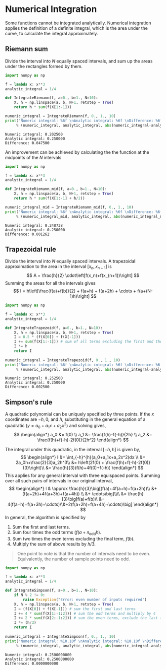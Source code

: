 # Numerical Integration

Some functions cannot be integrated analytically. Numerical integration applies the definition of a definite integral, which is the area under the curve, to calculate the integral approximately. 

## Riemann sum 
Divide the interval into $N$ equally spaced intervals, and sum up the areas under the rectangles formed by them. 


```python
import numpy as np

f = lambda x: x**3 
analytic_integral = 1/4

def IntegrateRiemann(f, a=0., b=1., N=10):
    X, h = np.linspace(a, b, N+1, retstep = True)
    return h * sum(f(X[1:-1]))

numeric_integral = IntegrateRiemann(f, 0., 1., 10)
print("Numeric integral: %6f \nAnalytic integral: %6f \nDifference: %6f" \
     % (numeric_integral, analytic_integral, abs(numeric_integral-analytic_integral))) 
```
```
Numeric integral: 0.202500 
Analytic integral: 0.250000 
Difference: 0.047500
```

An improvement can be achieved by calculating the the function at the midpoints of the $N$ intervals


```python
import numpy as np

f = lambda x: x**3 
analytic_integral = 1/4

def IntegrateRiemann_mid(f, a=0., b=1., N=10):
    X, h = np.linspace(a, b, N+1, retstep = True)
    return h * sum(f(X[1:-1] + h/2))

numeric_integral_mid = IntegrateRiemann_mid(f, 0., 1., 10)
print("Numeric integral: %6f \nAnalytic integral: %6f \nDifference: %6f" \
     % (numeric_integral_mid, analytic_integral, abs(numeric_integral_mid-analytic_integral))) 
```
```
Numeric integral: 0.248738 
Analytic integral: 0.250000 
Difference: 0.001262
```

## Trapezoidal rule
Divide the interval into $N$ equally spaced intervals. A trapezoidal approximation to the area in the interval $[x_n,x_{n+1}]$ is 
$$
A = \frac{h}{2}  \cdot\left[f(x_n)+f(x_{n+1})\right]
$$
Summing the areas for all the intervals gives 
$$
I = h\left[\frac{f(a)+f(b)}{2} + f(a+h) + f(a+2h) + \cdots + f(a+(N-1)h)\right]
$$


```python
import numpy as np

f = lambda x: x**3 
analytic_integral = 1/4

def IntegrateTrapezoid(f, a=0., b=1., N=10):
    X, h = np.linspace(a, b, N+1, retstep = True)
    I = 0.5 * (f(X[0]) + f(X[-1]))
    I += sum(f(X[1:-1])) # sum of all terms excluding the first and the last
    I *= h 
    return I
    
numeric_integral = IntegrateTrapezoid(f, 0., 1., 10)
print("Numeric integral: %6f \nAnalytic integral: %6f \nDifference: %6f" \
     % (numeric_integral, analytic_integral, abs(numeric_integral-analytic_integral))) 
```

```
Numeric integral: 0.252500 
Analytic integral: 0.250000 
Difference: 0.002500
```

## Simpson's rule

A quadratic polynomial can be uniquely specified by three points. If the $x$ coordinates are $-h, 0,$ and $h$, substituting in the general equation of a quadratic $(y=a_0+a_1x+a_2x^2$) and solving gives,
$$
\begin{align*}
a_0 &= f(0) \\
a_1 &= \frac{f(h)-f(-h)}{2h} \\
a_2 &= \frac{f(h)+f(-h)-2f(0)}{2h^2}
\end{align*}
$$

The integral under this quadratic, in the interval $[-h,h]$ is given by,
$$
\begin{align*}
I &= \int_{-h}^{h}(a_0+a_1x+a_2x^2)dx \\
 &= 2a_0h+\frac{2}{3}a_2h^3\\
 &= h\left(2f(0) + \frac{f(h)+f(-h)-2f(0)}{3}\right)\\
 &= \frac{h}{3}(f(h)+4f(0)+f(-h))
\end{align*}
$$
This applies for any general interval with three equispaced points. Summing over all such pairs of intervals in our original interval, 
$$
\begin{align*}
I & \approx \frac{h}{3}\big[(f(a)+4f(a+h)+f(a+2h))\\
&+ (f(a+2h)+4f(a+3h)+f(a+4h)) \\
&+ \cdots\big]\\\\
&=  \frac{h}{3}\big[f(a)+f(b)\\ 
&+ 4(f(a+h)+f(a+3h)+\cdots)\\&+2(f(a+2h)+f(a+4h)+\cdots)\big]
\end{align*}
$$
In general, the algorithm is specified by 
1. Sum the first and last terms.
2. Sum four times the odd terms $(f(a+n_{\text {odd} }h$). 
3. Sum two times the even terms excluding the final term, $f(b)$. 
4. Multiply the sum of above results by $h/3$.

>One point to note is that the number of intervals need to be even. Equivalently, the number of sample points need to odd. 


```python
import numpy as np

f = lambda x: x**3 
analytic_integral = 1/4

def IntegrateSimpson(f, a=0., b=1., N=10):
    if N % 2 != 0:
        raise Exception("Error: even number of inputs required")
    X, h = np.linspace(a, b, N+1, retstep = True)
    I = (f(X[0]) + f(X[-1])) # sum the first and last terms
    I += 4 * sum(f(X[1:-1:2])) # sum the odd terms and multiply by 4
    I += 2 * sum(f(X[2:-1:2])) # sum the even terms, exclude the last term, multiply by 2
    I *= (h/3) 
    return I
    
numeric_integral = IntegrateSimpson(f, 0., 1., 10)
print("Numeric integral: %10.10f \nAnalytic integral: %10.10f \nDifference: %10.10f" \
     % (numeric_integral, analytic_integral, abs(numeric_integral-analytic_integral))) 
```
```
Numeric integral: 0.2500000000 
Analytic integral: 0.2500000000 
Difference: 0.0000000000
```
